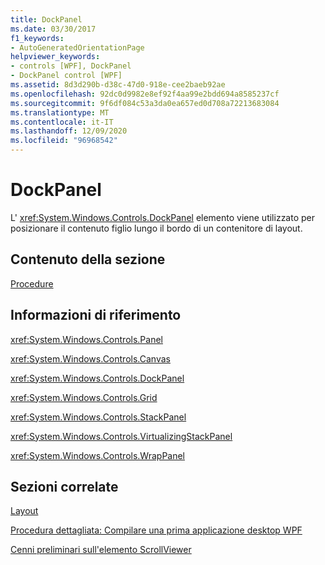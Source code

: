 ```yaml
---
title: DockPanel
ms.date: 03/30/2017
f1_keywords:
- AutoGeneratedOrientationPage
helpviewer_keywords:
- controls [WPF], DockPanel
- DockPanel control [WPF]
ms.assetid: 8d3d290b-d38c-47d0-918e-cee2baeb92ae
ms.openlocfilehash: 92dc0d9982e8ef92f4aa99e2bdd694a8585237cf
ms.sourcegitcommit: 9f6df084c53a3da0ea657ed0d708a72213683084
ms.translationtype: MT
ms.contentlocale: it-IT
ms.lasthandoff: 12/09/2020
ms.locfileid: "96968542"
---
```

# <a name="dockpanel"></a>DockPanel
L' <xref:System.Windows.Controls.DockPanel> elemento viene utilizzato per posizionare il contenuto figlio lungo il bordo di un contenitore di layout.  
  
## <a name="in-this-section"></a>Contenuto della sezione  
 [Procedure](dockpanel-how-to-topics.md)  
  
## <a name="reference"></a>Informazioni di riferimento  
 <xref:System.Windows.Controls.Panel>  
  
 <xref:System.Windows.Controls.Canvas>  
  
 <xref:System.Windows.Controls.DockPanel>  
  
 <xref:System.Windows.Controls.Grid>  
  
 <xref:System.Windows.Controls.StackPanel>  
  
 <xref:System.Windows.Controls.VirtualizingStackPanel>  
  
 <xref:System.Windows.Controls.WrapPanel>  
  
## <a name="related-sections"></a>Sezioni correlate  
 [Layout](../advanced/layout.md)  
  
 [Procedura dettagliata: Compilare una prima applicazione desktop WPF](../getting-started/walkthrough-my-first-wpf-desktop-application.md)  
  
 [Cenni preliminari sull'elemento ScrollViewer](scrollviewer-overview.md)
